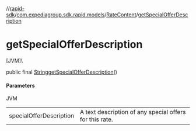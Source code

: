 //[rapid-sdk](../../../index.md)/[com.expediagroup.sdk.rapid.models](../index.md)/[RateContent](index.md)/[getSpecialOfferDescription](get-special-offer-description.md)

# getSpecialOfferDescription

[JVM]\

public final [String](https://docs.oracle.com/javase/8/docs/api/java/lang/String.html)[getSpecialOfferDescription](get-special-offer-description.md)()

#### Parameters

JVM

| | |
|---|---|
| specialOfferDescription | A text description of any special offers for this rate. |
